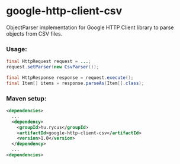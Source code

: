 # google-http-client-csv
ObjectParser implementation for Google HTTP Client library to parse objects from CSV files.

### Usage:
```java
final HttpRequest request = ...;
request.setParser(new CsvParser());

final HttpResponse response = request.execute();
final Item[] items = response.parseAs(Item[].class);
```

### Maven setup:
```pom.xml
<dependencies>
  ...
  <dependency>
    <groupId>hu.rycus</groupId>
    <artifactId>google-http-client-csv</artifactId>
    <version>1.0</version>
  </dependency>
  ...
<dependencies>
```
